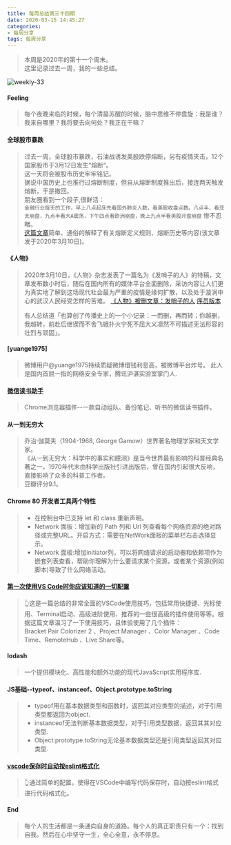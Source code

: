 ```yaml
---
title: 每周总结第三十四期
date: 2020-03-15 14:45:27
categories:
- 每周分享
tags: 每周分享
---
```

> 本周是2020年的第十一个周末。    
> 这里记录过去一周，我的一些总结。

![weekly-33](http://img.liugezhou.online/blog/weekly33.jpg)

<!--more-->

#### Feeling
> 每个夜晚来临的时候，每个清晨苏醒的时候，脑中思维不停盘旋：我是谁？我来自哪里？我将要去向何处？我正在干嘛？

#### 全球股市暴跌
> 过去一周，全球股市暴跌，石油战诱发美股跌停熔断，另有疫情夹击，12个国家股市于3月12日发生“熔断“。   
> 这一天将会被股市历史牢牢铭记。  
> 据说中国历史上也推行过熔断制度，但自从熔断制度推出后，接连两天触发熔断，于是撤回。  
> 朋友圈看到一个段子,很鲜活：  
> `金融行业每天的工作，早上八点起床先看国外肺炎人数，看美股收盘点数。八点半，看亚太崩盘，九点半看大A震荡，下午四点看欧洲崩盘，晚上九点半看美股开盘崩盘` 
> 惨不忍睹。  
> [这篇文章](https://mp.weixin.qq.com/s/TJvfe99YFhctkCakS0Hrjg)简单、通俗的解释了有关熔断定义规则、熔断历史等内容(该文章发于2020年3月10日)。  

#### 《人物》
> 2020年3月10日，《人物》杂志发表了一篇名为《发哨子的人》的特稿，文章发布数小时后，随后在国内所有的媒体平台全面删除，采访内容让人们更为真实地了解到这场现代社会最为严重的疫情是缘何扩散，以及处于漩涡中心的武汉人民经受怎样的苦难。 
> [《人物》被删文章：发哨子的人](https://mp.weixin.qq.com/s/unmdEd7tN--frL88xAYScg) 
> [序员版本](https://jsbin.com/soqaxuj/edit?html,output)
>
> 有人总结道「也算创了传播史上的一个小记录：一而删，再而转；你越删，我越转，前赴后继锲而不舍飞蛾扑火宁死不屈大义凛然不可描述无法形容的壮烈与顽固」。

#### [yuange1975]
> 微博用户@yuange1975持续质疑微博借钱利息高，被微博平台炸号。 
> 此人是国内首屈一指的网络安全专家，腾讯沪湛实验室掌门人.

#### [微信读书助手](https://chrome.google.com/webstore/search/%E5%BE%AE%E4%BF%A1%E8%AF%BB%E4%B9%A6%E5%8A%A9%E6%89%8B?utm_source=chrome-ntp-icon)
> Chrome浏览器插件--一款自动组队、备份笔记、听书的微信读书插件。

#### 从一到无穷大
> 乔治·伽莫夫（1904-1968, George Gamow）世界著名物理学家和天文学家。  
> 《从一到无穷大：科学中的事实和臆测》是当今世界最有影响的科普经典名著之一，1970年代末由科学出版社引进出版后，曾在国内引起很大反响，直接影响了众多的科普工作者。  
> 豆瓣评分9.1。

#### Chrome 80 开发者工具两个特性
> + 在控制台中已支持 let 和 class 重新声明。  
> + Network 面板：增加新的 Path 列和 Url 列查看每个网络资源的绝对路径或完整URL。开启方式：需要在NetWork面板的菜单栏右击选择显示。        
> + Network 面板:增加initiator列，可以将网络请求的启动器和依赖项作为嵌套列表查看，帮助你理解为什么要请求某个资源，或者某个资源(例如脚本)导致了什么网络活动。

#### [第一次使用VS Code时你应该知道的一切配置](https://juejin.im/post/5cb87c6e6fb9a068a03af93a)
> 👆这是一篇总结的非常全面的VSCode使用技巧，包括常用快捷键、光标使用、Terminal启动、高级进阶使用、推荐的一些很高级的插件使用等等。根据这篇文章温习了一下使用技巧，且体验使用了几个插件：  
> Bracket Pair Colorizer 2 、Project Manager 、Color Manager 、Code Time、RemoteHub 、Live Share等。

#### lodash
> 一个提供模块化、高性能和额外功能的现代JavaScript实用程序库.

#### JS基础--typeof、instanceof、Object.prototype.toString
> + typeof用在基本数据类型和函数时，返回其对应类型的描述，对于引用类型都返回为object.   
> + instanceof无法判断基本数据类型，对于引用类型数据，返回其其对应类型.    
> + Object.prototype.toString无论基本数据类型还是引用类型返回其对应类型.   

#### [vscode保存时自动按eslint格式化](https://www.haorooms.com/post/vscode_eslint)
>  👆通过简单的配置，使得在VSCode中编写代码保存时，自动按eslint格式进行代码格式化。

#### End
> 每个人的生活都是一条通向自身的道路。每个人的真正职责只有一个：找到自我。然后在心中坚守一生，全心全意，永不停息。